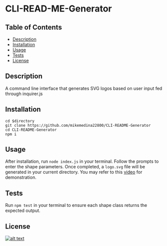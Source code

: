 # CLI-READ-ME-Generator
## Table of Contents
- [Description](#description)
- [Installation](#installation)
- [Usage](#usage)
- [Tests](#tests)
- [License](#license)
## Description
A command line interface that generates SVG logos based on user input fed through inquirer.js
## Installation
```
cd $directory
git clone https://github.com/mikemedina22800/CLI-README-Generator
cd CLI-README-Generator
npm i 
```
## Usage
After installation, run `node index.js` in your terminal. Follow the prompts to enter the shape parameters. Once completed, a `logo.svg` file will be generated in your current directory. You may refer to this [video](https://app.screencastify.com/v2/manage/videos/OIi7bBbtt3MbTcLlNKti) for demonstration.

## Tests
Run `npm test` in your terminal to ensure each shape class returns the expected output.

## License
[![alt text](https://img.shields.io/badge/License-ISC-blue.svg)](https://opensource.org/licenses/ISC)
